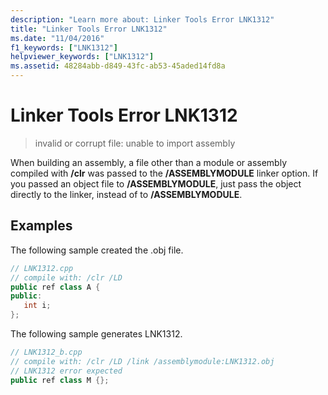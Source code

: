 ```yaml
---
description: "Learn more about: Linker Tools Error LNK1312"
title: "Linker Tools Error LNK1312"
ms.date: "11/04/2016"
f1_keywords: ["LNK1312"]
helpviewer_keywords: ["LNK1312"]
ms.assetid: 48284abb-d849-43fc-ab53-45aded14fd8a
---
```

# Linker Tools Error LNK1312

> invalid or corrupt file: unable to import assembly

When building an assembly, a file other than a module or assembly compiled with **/clr** was passed to the **/ASSEMBLYMODULE** linker option.  If you passed an object file to **/ASSEMBLYMODULE**, just pass the object directly to the linker, instead of to **/ASSEMBLYMODULE**.

## Examples

The following sample created the .obj file.

```cpp
// LNK1312.cpp
// compile with: /clr /LD
public ref class A {
public:
   int i;
};
```

The following sample generates LNK1312.

```cpp
// LNK1312_b.cpp
// compile with: /clr /LD /link /assemblymodule:LNK1312.obj
// LNK1312 error expected
public ref class M {};
```
